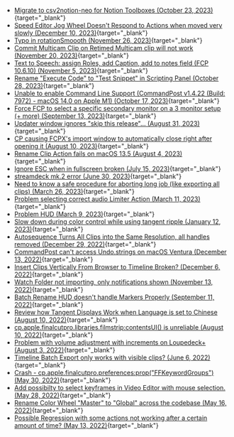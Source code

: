 - [Migrate to csv2notion-neo for Notion Toolboxes (October 23, 2023)](https://github.com/CommandPost/CommandPost/issues/3279){target="_blank"}
- [Speed Editor Jog Wheel Doesn't Respond to Actions when moved very slowly (December 10, 2023)](https://github.com/CommandPost/CommandPost/issues/3292){target="_blank"}
- [Typo in rotationSmoooth (November 26, 2023)](https://github.com/CommandPost/CommandPost/issues/3285){target="_blank"}
- [Commit Multicam Clip on Retimed Multicam clip will not work (November 20, 2023)](https://github.com/CommandPost/CommandPost/issues/3284){target="_blank"}
- [Text to Speech: assign Roles, add Caption, add to notes field (FCP 10.6.10) (November 5, 2023)](https://github.com/CommandPost/CommandPost/issues/3282){target="_blank"}
- [Rename "Execute Code" to "Test Snippet" in Scripting Panel (October 28, 2023)](https://github.com/CommandPost/CommandPost/issues/3280){target="_blank"}
- [Unable to enable Command Line Support (CommandPost v1.4.22 (Build: 7972) - macOS 14.0 on Apple M1) (October 17, 2023)](https://github.com/CommandPost/CommandPost/issues/3278){target="_blank"}
- [Force FCP to select a specific secondary monitor on a 3 monitor setup (+ more) (September 13, 2023)](https://github.com/CommandPost/CommandPost/issues/3268){target="_blank"}
- [Updater window ignores "skip this release"... (August 31, 2023)](https://github.com/CommandPost/CommandPost/issues/3265){target="_blank"}
- [CP causing FCPX's import window to automatically close right after opening it (August 10, 2023)](https://github.com/CommandPost/CommandPost/issues/3251){target="_blank"}
- [Rename Clip Action fails on macOS 13.5 (August 4, 2023)](https://github.com/CommandPost/CommandPost/issues/3250){target="_blank"}
- [Ignore ESC when in fullscreen broken (July 15, 2023)](https://github.com/CommandPost/CommandPost/issues/3243){target="_blank"}
- [streamdeck mk.2 error (June 30, 2023)](https://github.com/CommandPost/CommandPost/issues/3233){target="_blank"}
- [Need to know a safe procedure for aborting long job (like exporting all clips) (March 26, 2023)](https://github.com/CommandPost/CommandPost/issues/3201){target="_blank"}
- [Problem selecting correct audio Limiter Action (March 11, 2023)](https://github.com/CommandPost/CommandPost/issues/3192){target="_blank"}
- [Problem HUD (March 9, 2023)](https://github.com/CommandPost/CommandPost/issues/3191){target="_blank"}
- [Slow down during color control while using tangent ripple (January 12, 2023)](https://github.com/CommandPost/CommandPost/issues/3172){target="_blank"}
- [Autosequence Turns All Clips into the Same Resolution, all handles removed (December 29, 2022)](https://github.com/CommandPost/CommandPost/issues/3170){target="_blank"}
- [CommandPost can't access Undo.strings on macOS Ventura (December 13, 2022)](https://github.com/CommandPost/CommandPost/issues/3168){target="_blank"}
- [Insert Clips Vertically From Browser to Timeline Broken? (December 6, 2022)](https://github.com/CommandPost/CommandPost/issues/3164){target="_blank"}
- [Watch Folder not importing, only notifications shown (November 13, 2022)](https://github.com/CommandPost/CommandPost/issues/3141){target="_blank"}
- [Batch Rename HUD doesn't handle Markers Properly (September 11, 2022)](https://github.com/CommandPost/CommandPost/issues/3109){target="_blank"}
- [Review how Tangent Displays Work when Language is set to Chinese (August 10, 2022)](https://github.com/CommandPost/CommandPost/issues/3067){target="_blank"}
- [cp.apple.finalcutpro.libraries.filmstrip:contentsUI() is unreliable (August 10, 2022)](https://github.com/CommandPost/CommandPost/issues/3062){target="_blank"}
- [Problem with volume adjustment with increments on Loupedeck+ (August 3, 2022)](https://github.com/CommandPost/CommandPost/issues/3052){target="_blank"}
- [Timeline Batch Export only works with visible clips? (June 6, 2022)](https://github.com/CommandPost/CommandPost/issues/3002){target="_blank"}
- [Crash - cp.apple.finalcutpro.preferences:prop("FFKeywordGroups") (May 30, 2022)](https://github.com/CommandPost/CommandPost/issues/2996){target="_blank"}
- [Add possibilty to select keyframes in Video Editor with mouse selection. (May 28, 2022)](https://github.com/CommandPost/CommandPost/issues/2992){target="_blank"}
- [Rename Color Wheel "Master" to "Global" across the codebase (May 16, 2022)](https://github.com/CommandPost/CommandPost/issues/2980){target="_blank"}
- [Possible Regression with some actions not working after a certain amount of time? (May 13, 2022)](https://github.com/CommandPost/CommandPost/issues/2979){target="_blank"}

